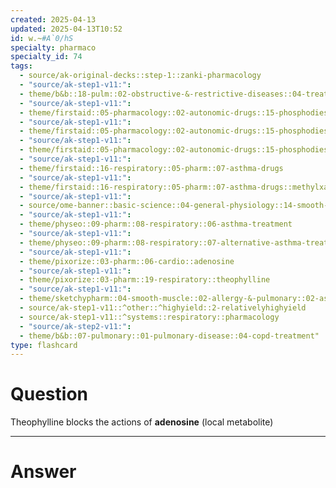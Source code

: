 ```yaml
---
created: 2025-04-13
updated: 2025-04-13T10:52
id: w.~#A`0/hS
specialty: pharmaco
specialty_id: 74
tags:
  - source/ak-original-decks::step-1::zanki-pharmacology
  - "source/ak-step1-v11:": 
  - theme/b&b::18-pulm::02-obstructive-&-restrictive-diseases::04-treatment-of-copd-&-asthma
  - "source/ak-step1-v11:": 
  - theme/firstaid::05-pharmacology::02-autonomic-drugs::15-phosphodiesterase-inhibitors
  - "source/ak-step1-v11:": 
  - theme/firstaid::05-pharmacology::02-autonomic-drugs::15-phosphodiesterase-inhibitors::methylxanthines
  - "source/ak-step1-v11:": 
  - theme/firstaid::05-pharmacology::02-autonomic-drugs::15-phosphodiesterase-inhibitors::methylxanthines::theophylline
  - "source/ak-step1-v11:": 
  - theme/firstaid::16-respiratory::05-pharm::07-asthma-drugs
  - "source/ak-step1-v11:": 
  - theme/firstaid::16-respiratory::05-pharm::07-asthma-drugs::methylxanthines
  - "source/ak-step1-v11:": 
  - source/ome-banner::basic-science::04-general-physiology::14-smooth-muscle
  - "source/ak-step1-v11:": 
  - theme/physeo::09-pharm::08-respiratory::06-asthma-treatment
  - "source/ak-step1-v11:": 
  - theme/physeo::09-pharm::08-respiratory::07-alternative-asthma-treatment
  - "source/ak-step1-v11:": 
  - theme/pixorize::03-pharm::06-cardio::adenosine
  - "source/ak-step1-v11:": 
  - theme/pixorize::03-pharm::19-respiratory::theophylline
  - "source/ak-step1-v11:": 
  - theme/sketchypharm::04-smooth-muscle::02-allergy-&-pulmonary::02-asthma-therapy
  - source/ak-step1-v11::^other::^highyield::2-relativelyhighyield
  - source/ak-step1-v11::^systems::respiratory::pharmacology
  - "source/ak-step2-v11:": 
  - theme/b&b::07-pulmonary::01-pulmonary-disease::04-copd-treatment"
type: flashcard
---
```


# Question
Theophylline blocks the actions of **adenosine** (local metabolite)

---

# Answer
